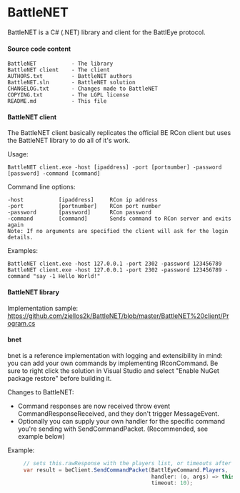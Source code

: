 # BattleNET #

BattleNET is a C# (.NET) library and client for the BattlEye protocol.

#### Source code content ####

```
BattleNET           - The library
BattleNET client    - The client
AUTHORS.txt         - BattleNET authors
BattleNET.sln       - BattleNET solution
CHANGELOG.txt       - Changes made to BattleNET
COPYING.txt         - The LGPL license
README.md           - This file
```

#### BattleNET client ####

The BattleNET client basically replicates the official BE RCon client but uses the BattleNET library to do all of it's work.

Usage:

```
BattleNET client.exe -host [ipaddress] -port [portnumber] -password [password] -command [command]
```
Command line options:
```
-host           [ipaddress]     RCon ip address
-port           [portnumber]    RCon port number
-password       [password]      RCon password
-command        [command]       Sends command to RCon server and exits again
Note: If no arguments are specified the client will ask for the login details.
```

Examples:

```
BattleNET client.exe -host 127.0.0.1 -port 2302 -password 123456789
BattleNET client.exe -host 127.0.0.1 -port 2302 -password 123456789 -command "say -1 Hello World!"
```

#### BattleNET library ####

Implementation sample:
https://github.com/ziellos2k/BattleNET/blob/master/BattleNET%20client/Program.cs


#### bnet ####
bnet is a reference implementation with logging and extensibility in mind: you can add your own commands by implementing IRconCommand.
Be sure to right click the solution in Visual Studio and select "Enable NuGet package restore" before building it.

Changes to BattleNET:
* Command responses are now received throw event CommandResponseReceived, and they don't trigger MessageEvent.
* Optionally you can supply your own handler for the specific command you're sending with SendCommandPacket. (Recommended, see example below)

Example:
```C#
     // sets this.rawResponse with the players list, or timeouts after 10 secs
     var result = beClient.SendCommandPacket(BattlEyeCommand.Players, 
                                             handler: (o, args) => this.rawResponse = args.Message,
                                             timeout: 10);
```

